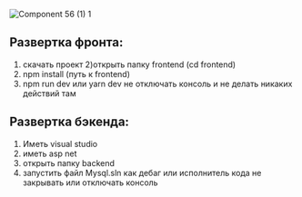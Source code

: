 
![Component 56 (1) 1](https://github.com/root9464/hackathon/assets/104570588/436aad7d-3ddf-442b-ab6b-9d5d6e5e1bfe)

## Развертка фронта: 
  1) скачать проект
  2)открыть папку frontend (cd frontend)
  3) npm install (путь к frontend)
  4) npm run dev или yarn dev
  не отключать консоль и не делать никаких действий там
## Развертка бэкенда:
  1) Иметь visual studio
  2) иметь asp net 
  3) открыть папку backend
  4) запустить файл Mysql.sln как дебаг или исполнитель кода
  не закрывать или отключать консоль

